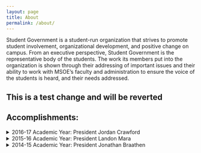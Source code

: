```yaml
---
layout: page
title: About
permalink: /about/
---
```


<div class="page" markdown="1">
Student Government is a student-run organization that strives to promote student involvement, organizational development, and positive change on campus. From an executive perspective, Student Government is the representative body of the students. The work its members put into the organization is shown through their addressing of important issues and their ability to work with MSOE’s faculty and administration to ensure the voice of the students is heard, and their needs addressed.

## This is a test change and will be reverted

## Accomplishments:
<details>
<summary>2016-17 Academic Year: President Jordan Crawford</summary>
• Bike pump installed at the library
<br>
• Overnight dorm policy
<br>
• Extended and Expanded Shuttle Service
<br>
• Family Friendly Bathrooms in every Academic Building
<br>
• Added Freshman Senate Representation
<br>
• Launch the Kern Cafe
<br>
• Interviewed & hiring new administration and Leadership
<br>
<br>
</details>

<details>
<summary>2015-16 Academic Year: President Landon Mara</summary>

• FSI improvements
<br>
• Water Bottle station at Kern Center
<br>
• Campus Center open 24/7 during academic year
<br>
<br>
</details>

<details>
<summary>2014-15 Academic Year: President Jonathan Braathen</summary>

• Student Representation on University Laptops
<br>
<br>
</details>

</div>